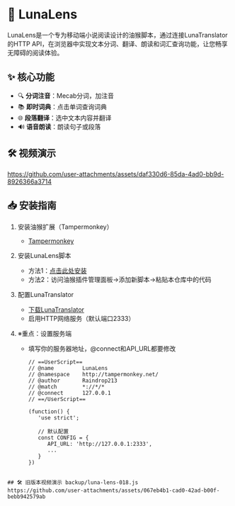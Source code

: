 # 🌙 LunaLens

LunaLens是一个专为移动端小说阅读设计的油猴脚本，通过连接LunaTranslator的HTTP API，在浏览器中实现文本分词、翻译、朗读和词汇查询功能，让您畅享无障碍的阅读体验。

## ✨ 核心功能
- 🔍 **分词注音**：Mecab分词，加注音
- 📚 **即时词典**：点击单词查询词典
- 🌐 **段落翻译**：选中文本内容并翻译
- 🔊 **语音朗读**：朗读句子或段落

## 🛠 视频演示

https://github.com/user-attachments/assets/daf330d6-85da-4ad0-bb9d-8926366a3714

## 📥 安装指南

1. 安装油猴扩展（Tampermonkey）
   - [Tampermonkey](https://www.tampermonkey.net/)

2. 安装LunaLens脚本
   - 方法1：[点击此处安装](https://raw.githubusercontent.com/raindrop213/LunaLens/main/luna-lens.user.js)
   - 方法2：访问油猴插件管理面板->添加新脚本->粘贴本仓库中的代码

3. 配置LunaTranslator
   - [下载LunaTranslator](https://github.com/HIllya51/LunaTranslator)
   - 启用HTTP网络服务（默认端口2333）

4. ※重点：设置服务端

   - 填写你的服务器地址，@connect和API_URL都要修改

      ```
      // ==UserScript==
      // @name         LunaLens
      // @namespace    http://tampermonkey.net/
      // @author       Raindrop213
      // @match        *://*/*
      // @connect      127.0.0.1
      // ==/UserScript==

      (function() {
         'use strict';

         // 默认配置
         const CONFIG = {
            API_URL: 'http://127.0.0.1:2333',
            ...
         }
      })
```

## 🛠 旧版本视频演示 backup/luna-lens-018.js 
https://github.com/user-attachments/assets/067eb4b1-cad0-42ad-b00f-bebb942579ab
